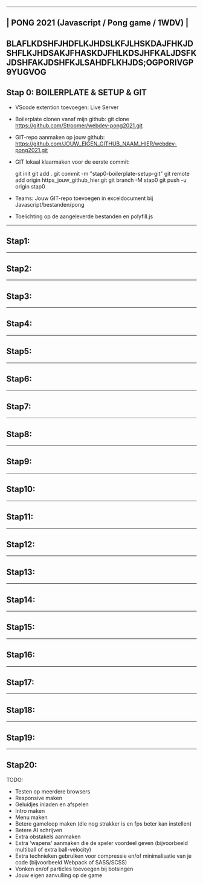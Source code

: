 -----------------------------------------------
| PONG 2021 (Javascript / Pong game / 1WDV)   |
-----------------------------------------------

BLAFLKDSHFJHDFLKJHDSLKFJLHSKDAJFHKJDSHFLKJHDSAKJFHASKDJFHLKDSJHFKALJDSFKJDSHFAKJDSHFKJLSAHDFLKHJDS;OGPORIVGP9YUGVOG
--------------------------------------------------------------------------
Stap 0: BOILERPLATE & SETUP & GIT
--------------------------------------------------------------------------  
   - VScode extention toevoegen: Live Server
   
   - Boilerplate clonen vanaf mijn github:
     git clone https://github.com/Stroomer/webdev-pong2021.git

   - GIT-repo aanmaken op jouw github:
     https://github.com/JOUW_EIGEN_GITHUB_NAAM_HIER/webdev-pong2021.git

   - GIT lokaal klaarmaken voor de eerste commit:  
             
        git init
        git add .
        git commit -m "stap0-boilerplate-setup-git"
        git remote add origin https_jouw_github_hier.git
        git branch -M stap0
        git push -u origin stap0

   - Teams:  Jouw GIT-repo toevoegen in exceldocument bij Javascript/bestanden/pong

   - Toelichting op de aangeleverde bestanden en polyfill.js
   

--------------------------------------------------------------------------   
Stap1: 
--------------------------------------------------------------------------


--------------------------------------------------------------------------
Stap2: 
--------------------------------------------------------------------------


--------------------------------------------------------------------------
Stap3: 
--------------------------------------------------------------------------


--------------------------------------------------------------------------
Stap4: 
--------------------------------------------------------------------------


--------------------------------------------------------------------------
Stap5: 
--------------------------------------------------------------------------


--------------------------------------------------------------------------
Stap6: 
--------------------------------------------------------------------------


--------------------------------------------------------------------------
Stap7: 
--------------------------------------------------------------------------


--------------------------------------------------------------------------
Stap8: 
--------------------------------------------------------------------------


--------------------------------------------------------------------------
Stap9: 
--------------------------------------------------------------------------


--------------------------------------------------------------------------
Stap10: 
--------------------------------------------------------------------------


--------------------------------------------------------------------------
Stap11: 
--------------------------------------------------------------------------


--------------------------------------------------------------------------
Stap12: 
--------------------------------------------------------------------------


--------------------------------------------------------------------------
Stap13: 
--------------------------------------------------------------------------


--------------------------------------------------------------------------
Stap14: 
--------------------------------------------------------------------------


--------------------------------------------------------------------------
Stap15: 
--------------------------------------------------------------------------


--------------------------------------------------------------------------
Stap16: 
--------------------------------------------------------------------------


--------------------------------------------------------------------------
Stap17: 
--------------------------------------------------------------------------


--------------------------------------------------------------------------
Stap18: 
--------------------------------------------------------------------------


--------------------------------------------------------------------------
Stap19: 
--------------------------------------------------------------------------


--------------------------------------------------------------------------
Stap20: 
--------------------------------------------------------------------------




TODO:
* Testen op meerdere browsers
* Responsive maken
* Geluidjes inladen en afspelen 
* Intro maken
* Menu maken
* Betere gameloop maken (die nog strakker is en fps beter kan instellen)
* Betere AI schrijven
* Extra obstakels aanmaken
* Extra 'wapens' aanmaken die de speler voordeel geven (bijvoorbeeld multiball of extra ball-velocity)
* Extra technieken gebruiken voor compressie en/of minimalisatie van je code (bijvoorbeeld Webpack of SASS/SCSS)
* Vonken en/of particles toevoegen bij botsingen
* Jouw eigen aanvulling op de game
